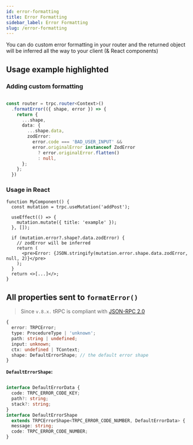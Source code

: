 ```yaml
---
id: error-formatting
title: Error Formatting
sidebar_label: Error Formatting
slug: /error-formatting
---
```


You can do custom error formatting in your router and the returned object will be inferred all the way to your client (& React components)


## Usage example highlighted

### Adding custom formatting

```ts

const router = trpc.router<Context>()
  .formatError(({ shape, error }) => {
    return {
      ...shape,
      data: {
        ...shape.data,
        zodError:
          error.code === 'BAD_USER_INPUT' &&
          error.originalError instanceof ZodError
            ? error.originalError.flatten()
            : null,
      };
    };
  })
```


### Usage in React

```tsx
function MyComponent() {
  const mutation = trpc.useMutation('addPost');

  useEffect(() => {
    mutation.mutate({ title: 'example' });
  }, []);

  if (mutation.error?.shape?.data.zodError) {
    // zodError will be inferred
    return (
      <pre>Error: {JSON.stringify(mutation.error.shape.data.zodError, null, 2)}</pre>
    );
  }
  return <>[...]</>;
}
```


## All properties sent to `formatError()`

> Since `v.8.x.` tRPC is compliant with [JSON-RPC 2.0](https://www.jsonrpc.org/specification)

```ts
{
  error: TRPCError;
  type: ProcedureType | 'unknown';
  path: string | undefined;
  input: unknown;
  ctx: undefined | TContext;
  shape: DefaultErrorShape; // the default error shape
}
```

**`DefaultErrorShape`:**

```ts

interface DefaultErrorData {
  code: TRPC_ERROR_CODE_KEY;
  path?: string;
  stack?: string;
}
interface DefaultErrorShape
  extends TRPCErrorShape<TRPC_ERROR_CODE_NUMBER, DefaultErrorData> {
  message: string;
  code: TRPC_ERROR_CODE_NUMBER;
}
```
